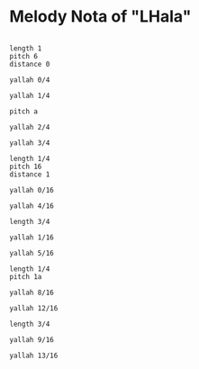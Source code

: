 # Melody Nota of "LHala"

```scenario oscilla

length 1
pitch 6
distance 0

yallah 0/4

yallah 1/4

pitch a

yallah 2/4

yallah 3/4

length 1/4
pitch 16
distance 1

yallah 0/16

yallah 4/16

length 3/4

yallah 1/16

yallah 5/16

length 1/4
pitch 1a

yallah 8/16

yallah 12/16

length 3/4

yallah 9/16

yallah 13/16

```
